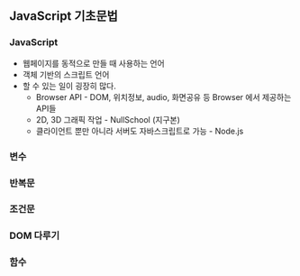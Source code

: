 ## JavaScript 기초문법
### JavaScript
* 웹페이지를 동적으로 만들 때 사용하는 언어
* 객체 기반의 스크립트 언어
* 할 수 있는 일이 굉장히 많다.
  * Browser API - DOM, 위치정보, audio, 화면공유 등 Browser 에서 제공하는 API들
  * 2D, 3D 그래픽 작업 - NullSchool (지구본)
  * 클라이언트 뿐만 아니라 서버도 자바스크립트로 가능 - Node.js
  
### 변수
### 반복문
### 조건문
### DOM 다루기
### 함수
